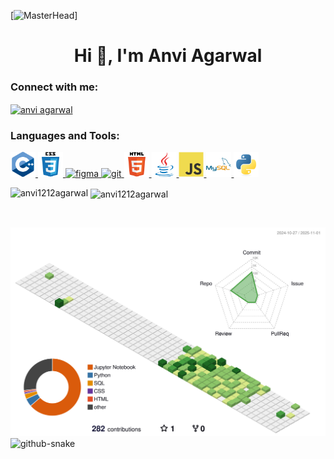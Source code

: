 [![MasterHead](https://user-images.githubusercontent.com/74038190/212750996-938b257b-266c-45a7-9af7-655341c0f58b.gif)]
<h1 align="center">Hi 👋, I'm Anvi Agarwal</h1>



<h3 align="left">Connect with me:</h3>
<p align="left">
<a href="https://linkedin.com/in/anvi agarwal" target="blank"><img align="center" src="https://raw.githubusercontent.com/rahuldkjain/github-profile-readme-generator/master/src/images/icons/Social/linked-in-alt.svg" alt="anvi agarwal" height="30" width="40" /></a>
</p>

<h3 align="left">Languages and Tools:</h3>
<p align="left"> <a href="https://www.w3schools.com/cpp/" target="_blank" rel="noreferrer"> <img src="https://raw.githubusercontent.com/devicons/devicon/master/icons/cplusplus/cplusplus-original.svg" alt="cplusplus" width="40" height="40"/> </a> <a href="https://www.w3schools.com/css/" target="_blank" rel="noreferrer"> <img src="https://raw.githubusercontent.com/devicons/devicon/master/icons/css3/css3-original-wordmark.svg" alt="css3" width="40" height="40"/> </a> <a href="https://www.figma.com/" target="_blank" rel="noreferrer"> <img src="https://www.vectorlogo.zone/logos/figma/figma-icon.svg" alt="figma" width="40" height="40"/> </a> <a href="https://git-scm.com/" target="_blank" rel="noreferrer"> <img src="https://www.vectorlogo.zone/logos/git-scm/git-scm-icon.svg" alt="git" width="40" height="40"/> </a> <a href="https://www.w3.org/html/" target="_blank" rel="noreferrer"> <img src="https://raw.githubusercontent.com/devicons/devicon/master/icons/html5/html5-original-wordmark.svg" alt="html5" width="40" height="40"/> </a> <a href="https://www.java.com" target="_blank" rel="noreferrer"> <img src="https://raw.githubusercontent.com/devicons/devicon/master/icons/java/java-original.svg" alt="java" width="40" height="40"/> </a> <a href="https://developer.mozilla.org/en-US/docs/Web/JavaScript" target="_blank" rel="noreferrer"> <img src="https://raw.githubusercontent.com/devicons/devicon/master/icons/javascript/javascript-original.svg" alt="javascript" width="40" height="40"/> </a> <a href="https://www.mysql.com/" target="_blank" rel="noreferrer"> <img src="https://raw.githubusercontent.com/devicons/devicon/master/icons/mysql/mysql-original-wordmark.svg" alt="mysql" width="40" height="40"/> </a> <a href="https://www.python.org" target="_blank" rel="noreferrer"> <img src="https://raw.githubusercontent.com/devicons/devicon/master/icons/python/python-original.svg" alt="python" width="40" height="40"/> </a> </p>

<p><img align="left" src="https://github-readme-stats.vercel.app/api/top-langs?username=anvi1212agarwal&show_icons=true&locale=en&layout=compact" alt="anvi1212agarwal" /></p>

<p>&nbsp;<img align="center" src="https://github-readme-stats.vercel.app/api?username=anvi1212agarwal&show_icons=true&locale=en" alt="anvi1212agarwal" /></p>

<p><img align="center" src="https://github-readme-streak-stats.herokuapp.com/?user=anvi1212agarwal&" alt="" /></p>

![](./profile-3d-contrib/profile-green-animate.svg)
<picture>
  <source media="(prefers-color-scheme: dark)" srcset="https://raw.githubusercontent.com/Anvi1212Agarwal/Anvi1212Agarwal/output/github-snake-dark.svg" />
  <source media="(prefers-color-scheme: light)" srcset="https://raw.githubusercontent.com/Anvi1212Agarwal/Anvi1212Agarwal/output/github-snake.svg" />
  <img alt="github-snake" src="https://raw.githubusercontent.com/tobiasmeyhoefer/tobiasmeyhoefer/output/github-snake.svg" />
</picture>
